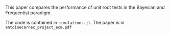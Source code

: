 This paper compares the performance of unit root tests in the Bayesian and Frequentist paradigm.

The code is contained in `simulations.jl`.
The paper is in `antoinecarnec_project_ecm.pdf`
